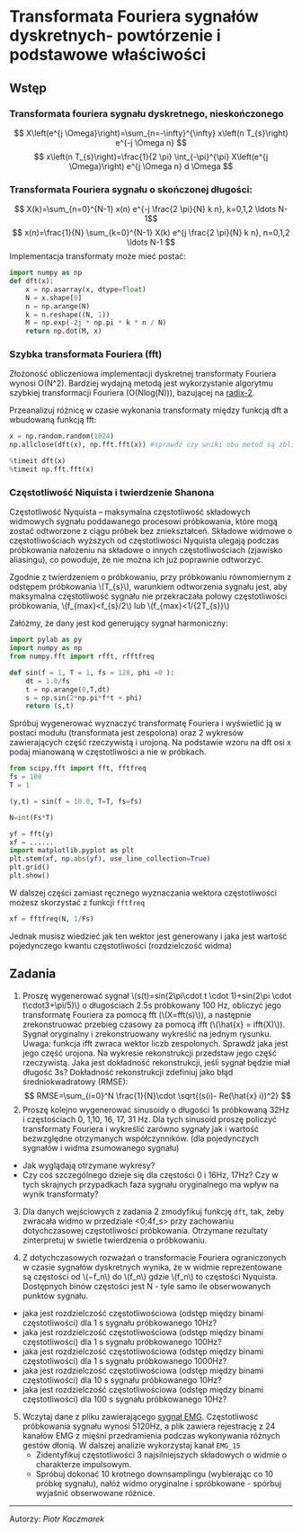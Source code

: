 <!-- for math equations - MathJax -->
<script src='https://cdnjs.cloudflare.com/ajax/libs/mathjax/2.7.4/MathJax.js?config=default'></script>
# Transformata Fouriera sygnałów dyskretnych- powtórzenie i podstawowe właściwości

## Wstęp
### Transformata fouriera sygnału dyskretnego, nieskończonego
<!-- ![wzór](./_images/lab01/discrete_inf_fft.png) -->
$$
X\left(e^{j \Omega}\right)=\sum_{n=-\infty}^{\infty} x\left(n T_{s}\right) e^{-j \Omega n} $$
$$
x\left(n T_{s}\right)=\frac{1}{2 \pi} \int_{-\pi}^{\pi} X\left(e^{j \Omega}\right) e^{j \Omega n} d \Omega
$$

### Transformata Fouriera sygnału o skończonej długości:
<!-- ![wzór](./_images/lab01/dft_fin.png) -->
$$
X(k)=\sum_{n=0}^{N-1} x(n) e^{-j \frac{2 \pi}{N} k n}, k=0,1,2 \ldots N-1$$
$$
x(n)=\frac{1}{N} \sum_{k=0}^{N-1} X(k) e^{j \frac{2 \pi}{N} k n}, n=0,1,2 \ldots N-1
$$
Implementacja transformaty może mieć postać:
``` python
import numpy as np
def dft(x):
    x = np.asarray(x, dtype=float)
    N = x.shape[0]
    n = np.arange(N)
    k = n.reshape((N, 1))
    M = np.exp(-2j * np.pi * k * n / N)
    return np.dot(M, x)
```

### Szybka transformata Fouriera (fft)
Złożoność obliczeniowa implementacji dyskretnej transformaty Fouriera wynosi O(N^2). Bardziej wydajną metodą jest wykorzystanie algorytmu szybkiej transformacji Fouriera (O(Nlog(N))), bazującej na [radix-2](https://en.wikipedia.org/wiki/Cooley%E2%80%93Tukey_FFT_algorithm).

Przeanalizuj różnicę w czasie wykonania transformaty między funkcją dft a wbudowaną funkcją fft:
``` python
x = np.random.random(1024)
np.allclose(dft(x), np.fft.fft(x)) #sprawdż czy wniki obu metod są zbliżone

%timeit dft(x)
%timeit np.fft.fft(x)
```
### Częstotliwość Niquista i twierdzenie Shanona
Częstotliwość Nyquista – maksymalna częstotliwość składowych widmowych sygnału poddawanego procesowi próbkowania, które mogą zostać odtworzone z ciągu próbek bez zniekształceń. Składowe widmowe o częstotliwościach wyższych od częstotliwości Nyquista ulegają podczas próbkowania nałożeniu na składowe o innych częstotliwościach (zjawisko aliasingu), co powoduje, że nie można ich już poprawnie odtworzyć.

Zgodnie z twierdzeniem o próbkowaniu, przy próbkowaniu równomiernym z odstępem próbkowania \\(T_{s}\\), warunkiem odtworzenia sygnału jest, aby maksymalna częstotliwość sygnału nie przekraczała połowy częstotliwości próbkowania, \\(f_{max}<f_{s}/2\\) lub \\(f_{max}<1/{2T_{s}}\\)

Załóżmy, że dany jest kod generujący sygnał harmoniczny:
``` python
import pylab as py
import numpy as np
from numpy.fft import rfft, rfftfreq

def sin(f = 1, T = 1, fs = 128, phi =0 ):
	dt = 1.0/fs
	t = np.arange(0,T,dt)
	s = np.sin(2*np.pi*f*t + phi)
	return (s,t)	
```

Spróbuj wygenerować wyznaczyć transformatę Fouriera i wyświetlić ją w postaci modułu (transformata jest zespolona) oraz 2 wykresów zawierających część rzeczywistą i urojoną. Na podstawie wzoru na dft osi x podaj mianowaną w częstotliwości a nie w próbkach. 

``` python
from scipy.fft import fft, fftfreq
fs = 100
T = 1

(y,t) = sin(f = 10.0, T=T, fs=fs)

N=int(Fs*T)

yf = fft(y)
xf = ......
import matplotlib.pyplot as plt
plt.stem(xf, np.abs(yf), use_line_collection=True)
plt.grid()
plt.show()
```
W dalszej części zamiast ręcznego wyznaczania wektora częstotliwości możesz skorzystać z funkcji `fftfreq`
``` python
xf = fftfreq(N, 1/Fs)
```
Jednak musisz wiedzieć jak ten wektor jest generowany i jaka jest wartość pojedynczego kwantu częstotliwości (rozdzielczość widma)

## Zadania
1. Proszę wygenerować sygnał \\(s(t)=sin(2\pi\cdot t \cdot 1)+sin(2\pi \cdot t\cdot3+\pi/5)\\) o długościach 2.5s  próbkowany 100 Hz, obliczyć jego transformatę Fouriera za pomocą fft (\\(X=fft(s)\\)), a następnie zrekonstruować przebieg czasowy za pomocą ifft (\\(\hat{x} = ifft(X)\\)). Sygnał oryginalny i zrekonstruowany wykreślić na jednym rysunku. Uwaga: funkcja ifft zwraca wektor liczb zespolonych. Sprawdź jaka jest jego część urojona. Na wykresie rekonstrukcji przedstaw jego część rzeczywistą. Jaka jest dokładność rekonstrukcji, jeśli sygnał będzie miał długość 3s?
   Dokładność rekonstrukcji zdefiniuj jako błąd średniokwadratowy (RMSE):
   $$
   RMSE=\sum_{i=0}^N \frac{1}{N}\cdot \sqrt{(s(i)- Re(\hat{x} i))^2}
   $$
2. Proszę kolejno wygenerować sinusoidy o długości 1s próbkowaną 32Hz i częstościach 0, 1,10, 16, 17, 31 Hz. Dla tych sinusoid proszę policzyć transformaty Fouriera i wykreślić zarówno sygnały jak i wartość bezwzględne otrzymanych współczynników. (dla pojedynczych sygnałów i  widma zsumowanego sygnału)
- Jak wyglądają otrzymane wykresy?
- Czy coś szczególnego dzieje się dla częstości 0 i 16Hz, 17Hz? Czy w tych skrajnych przypadkach faza sygnału oryginalnego ma wpływ na wynik transformaty?

3. Dla danych wejściowych z zadania 2 zmodyfikuj funkcję `dft`, tak, żeby zwracała widmo w przedziale <0;4f_s> przy zachowaniu dotychczasowej częstotliwości próbkowania. Otrzymane rezultaty zinterpretuj w świetle twierdzenia o próbkowaniu.

4. Z dotychczasowych rozważań o transformacie Fouriera ograniczonych w czasie sygnałów dyskretnych wynika, że w widmie reprezentowane są częstości od \\(−f_n\\) do \\(f_n\\) gdzie \\(f_n\\) to częstości Nyquista. Dostępnych binów częstości jest N - tyle samo ile obserwowanych punktów sygnału.

- jaka jest rozdzielczość częstotliwościowa (odstęp między binami częstotliwości)  dla 1 s sygnału próbkowanego 10Hz?
- jaka jest rozdzielczość częstotliwościowa (odstęp między binami częstotliwości)  dla 1 s sygnału próbkowanego 100Hz?
- jaka jest rozdzielczość częstotliwościowa (odstęp między binami częstotliwości)  dla 1 s sygnału próbkowanego 1000Hz?
- jaka jest rozdzielczość częstotliwościowa (odstęp między binami częstotliwości)  dla 10 s sygnału próbkowanego 10Hz?
- jaka jest rozdzielczość częstotliwościowa (odstęp między binami częstotliwości)  dla 100 s sygnału próbkowanego 10Hz?

5. Wczytaj dane z pliku zawierającego [sygnał EMG](https://chmura.put.poznan.pl/s/G285gnQVuCnfQAx/download?path=%2FData-HDF5&files=emg_gestures-12-repeats_short-2018-04-12-14-05-19-091.hdf5). Częstotliwość próbkowania sygnału wynosi 5120Hz, a plik zawiera rejestrację z 24 kanałów EMG z mięśni przedramienia podczas wykonywania różnych gestów dłonią. W dalszej analizie wykorzystaj kanał `EMG_15`
   - Zidentyfikuj częstotliwości 3 najsilniejszych składowych o widmie o charakterze impulsowym.
   - Spróbuj dokonać 10 krotnego downsamplingu (wybierając co 10 próbkę sygnału), nałóż widmo oryginalne i spróbkowane - spórbuj wyjaśnić obserwowane różnice.
   
   


<!-- 4. Metodą na zwiększanie ilości binów w transformacie Fouriera jest przedłużanie sygnału zerami (zero-padding). Jest to szczególny przypadek następującego podejścia: Nasz "prawdziwy" sygnał jest długi. Oglądamy go przez prostokątne okno, które ma wartość 1 na odcinku czasu, dla którego próbki mamy dostępne i 0 dla pozostałego czasu (więcej o różnych oknach będzie na kolejnych zajęciach). W efekcie możemy myśleć, że oglądany przez nas sygnał to efekt przemnożenia "prawdziwego" sygnału przez okno. Efekty takiego przedłużania proszę zbadać:

- dla sygnału sinusoidalnego o dł. 0.1s i częstości 10Hz próbkowanego 100 Hz
- dla sygnału sinusoidalnego o dł. 0.1s i częstości 22Hz próbkowanego 100 Hz
- dla sygnału będącego suma dwóch powyższych

Jak można zinterpretować wyniki tego eksperymentu w świetle twierdzenia o splocie? -->



---
Autorzy: *Piotr Kaczmarek*
